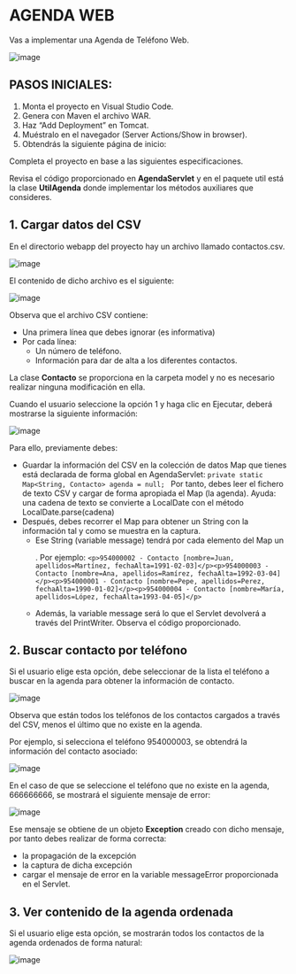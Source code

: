 # AGENDA WEB

Vas a implementar una Agenda de Teléfono Web. 

![image](https://github.com/profeMelola/Programacion-07-2023-24/assets/91023374/28b02eeb-37d5-40dc-a6f2-875ec3217142)

## PASOS INICIALES:

1. Monta el proyecto en Visual Studio Code.
2. Genera con Maven el archivo WAR.
3. Haz “Add Deployment” en Tomcat.
4. Muéstralo en el navegador (Server Actions/Show in browser).
5. Obtendrás la siguiente página de inicio:

Completa el proyecto en base a las siguientes especificaciones. 

Revisa el código proporcionado en **AgendaServlet** y en el paquete util está la clase **UtilAgenda** donde implementar los métodos auxiliares que consideres.

## 1. Cargar datos del CSV

En el directorio webapp del proyecto hay un archivo llamado contactos.csv.

![image](https://github.com/profeMelola/Programacion-07-2023-24/assets/91023374/196eb2e5-0999-4bd6-87c6-607fd3f0d86d)

El contenido de dicho archivo es el siguiente:

![image](https://github.com/profeMelola/Programacion-07-2023-24/assets/91023374/7728e0a3-80ea-4814-90ea-124a4963bf58)

Observa que el archivo CSV contiene:
- Una primera línea que debes ignorar (es informativa)
- Por cada línea:
  - Un número de teléfono.
  - Información para dar de alta a los diferentes contactos.

La clase **Contacto** se proporciona en la carpeta model y no es necesario realizar ninguna modificación en ella.

Cuando el usuario seleccione la opción 1 y haga clic en Ejecutar, deberá mostrarse la siguiente información:

![image](https://github.com/profeMelola/Programacion-07-2023-24/assets/91023374/ec109c1a-1776-42c0-92b0-fb2526a34e6b)

Para ello, previamente debes:

- Guardar la información del CSV en la colección de datos Map que tienes está declarada de forma global en AgendaServlet: ```private static Map<String, Contacto> agenda = null; ```
  Por tanto, debes leer el fichero de texto CSV y cargar de forma apropiada el Map (la agenda). Ayuda: una cadena de texto se convierte a LocalDate con el método LocalDate.parse(cadena)
- Después, debes recorrer el Map para obtener un String con la información tal y como se muestra en la captura.
  - Ese String (variable message) tendrá por cada elemento del Map un <p>. Por ejemplo: ``` <p>954000002 - Contacto [nombre=Juan, apellidos=Martínez, fechaAlta=1991-02-03]</p><p>954000003 - Contacto [nombre=Ana, apellidos=Ramírez, fechaAlta=1992-03-04]</p><p>954000001 - Contacto [nombre=Pepe, apellidos=Perez, fechaAlta=1990-01-02]</p><p>954000004 - Contacto [nombre=María, apellidos=López, fechaAlta=1993-04-05]</p> ```
  - Además, la variable message será lo que el Servlet devolverá a través del PrintWriter. Observa el código proporcionado.

## 2. Buscar contacto por teléfono

Si el usuario elige esta opción, debe seleccionar de la lista el teléfono a buscar en la agenda para obtener la información de contacto.

![image](https://github.com/profeMelola/Programacion-07-2023-24/assets/91023374/ab886f5a-88c7-4493-9c6a-87fa1cf6437f)

Observa que están todos los teléfonos de los contactos cargados a través del CSV, menos el último que no existe en la agenda.

Por ejemplo, si selecciona el teléfono 954000003, se obtendrá la información del contacto asociado:

![image](https://github.com/profeMelola/Programacion-07-2023-24/assets/91023374/3522d1f9-f94c-4192-9444-f086004d7144)

En el caso de que se seleccione el teléfono que no existe en la agenda, 666666666, se mostrará el siguiente mensaje de error:

![image](https://github.com/profeMelola/Programacion-07-2023-24/assets/91023374/12ffd13a-03f0-49aa-8385-33818be99c92)

Ese mensaje se obtiene de un objeto **Exception** creado con dicho mensaje, por tanto debes realizar de forma correcta:
- la propagación de la excepción
- la captura de dicha excepción
- cargar el mensaje de error en la variable messageError proporcionada en el Servlet.

## 3. Ver contenido de la agenda ordenada

Si el usuario elige esta opción, se mostrarán todos los contactos de la agenda ordenados de forma natural:

![image](https://github.com/profeMelola/Programacion-07-2023-24/assets/91023374/90f01e24-4752-4178-9082-8f23a327253e)













